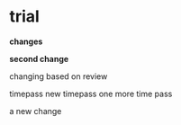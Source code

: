 # trial

**changes**

**second change**

changing based on review

timepass
new timepass
one more time pass

a new change
